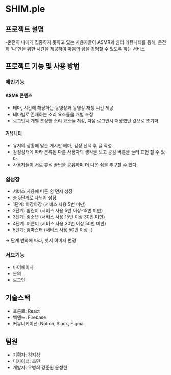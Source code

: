 # SHIM.ple

## 프로젝트 설명
<p align="justify">
-온전히 나에게 집중하지 못하고 있는 사용자들이 ASMR과 쉼터 커뮤니티를 통해, 온전히 '나'만을 위한 시간을 제공하여 마음의 쉼을 경험할 수 있도록 하는 서비스</p>

## 프로젝트 기능 및 사용 방법

### 메인기능
#### ASMR 콘텐츠
- 테마, 시간에 해당하는 동영상과 동영상 재생 시간 제공<br>
- 테마별로 존재하는 소리 요소들을 개별 조정<br>
- 로그인시 개별 조정한 소리 요소들 저장, 다음 로그인시 저장했던 값으로 초기화<br>

#### 커뮤니티
- 유저의 상황에 맞는 게시판 테마, 감정 선택 후 글 작성<br>
- 감정상태에 따라 분류된 다른 사용자의 생각을 보고 공감 버튼을 눌러 표현 할 수 있다.<br>
- 사용자들이 서로 휴식 꿀팁을 공유하며 더 나은 쉼을 추구할 수 있다.<br>

### 쉼성장
- 서비스 사용에 따른 쉼 먼지 성장<br>
-  총 5단계로 나뉘어 성장<br>
- 1단계: 아장아장 (서비스 사용 5번 미만)<br>
- 2단계: 쉼린이 (서비스 사용 5번 이상-15번 미만)<br>
- 3단계: 쉼소년 (서비스 사용 15번 이상 30번 미만)<br>
- 4단계: 어른이 (서비스 사용 30번 이상 50번 미만)<br>
- 5단계: 쉼마스터 (서비스 사용 50번 이상 -)<br>

→ 단계 변화에 따라, 뱃지 이미지 변경<br>
### 서브기능
- 마이페이지
- 문의
- 로그인

## 기술스택
- 프론트: React<br>
- 백엔드: Firebase<br>
- 커뮤니케이션: Notion, Slack, Figma<br>

## 팀원
- 기획자: 김지성<br>
- 디자이너: 조민<br>
- 개발자: 우병희 강준원 윤성현<br>
